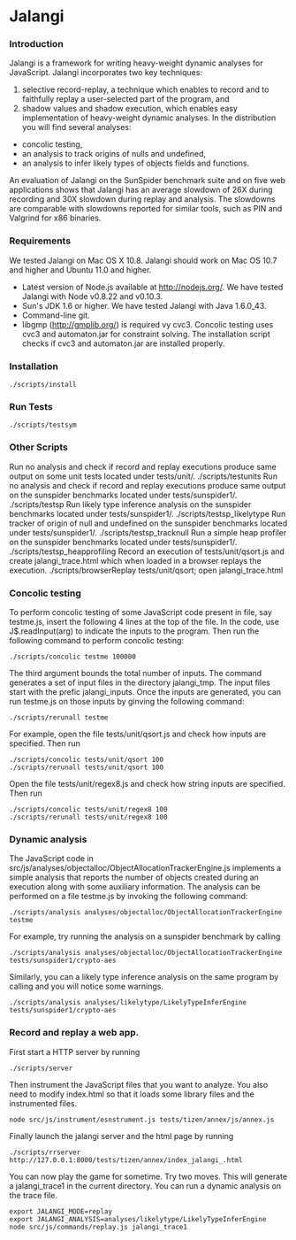 Jalangi
=======
### Introduction

Jalangi is a framework for writing heavy-weight dynamic analyses for JavaScript.  Jalangi incorporates two key techniques:
1) selective record-replay, a technique which enables to record and to faithfully replay a user-selected part of the program, and
2) shadow values and shadow execution, which enables easy implementation of heavy-weight dynamic analyses.  In the distribution
you will find several analyses:

  * concolic testing,
  * an analysis to track origins of nulls and undefined,
  * an analysis to infer likely types of objects fields and functions.

An evaluation of Jalangi on the SunSpider benchmark suite and on five web applications shows that
Jalangi has an average slowdown of 26X during recording and 30X slowdown during replay and analysis. The slowdowns are comparable with slowdowns reported for similar
tools, such as PIN and Valgrind for x86 binaries.


### Requirements

We tested Jalangi on Mac OS X 10.8.  Jalangi should work on Mac OS 10.7 and higher and Ubuntu 11.0 and higher.

  * Latest version of Node.js available at http://nodejs.org/.  We have tested Jalangi with Node v0.8.22 and v0.10.3.
  * Sun's JDK 1.6 or higher.  We have tested Jalangi with Java 1.6.0_43.
  * Command-line git.
  * libgmp (http://gmplib.org/) is required vy cvc3.  Concolic testing uses cvc3 and automaton.jar for constraint solving. The installation script checks if cvc3 and automaton.jar are installed properly.

### Installation

    ./scripts/install

### Run Tests

    ./scripts/testsym

### Other Scripts

Run no analysis and check if record and replay executions produce same output on some unit tests located under tests/unit/.
    ./scripts/testunits
Run no analysis and check if record and replay executions produce same output on the sunspider benchmarks located under tests/sunspider1/.
    ./scripts/testsp
Run likely type inference analysis on the sunspider benchmarks located under tests/sunspider1/.
    ./scripts/testsp_likelytype
Run tracker of origin of null and undefined on the sunspider benchmarks located under tests/sunspider1/.
    ./scripts/testsp_tracknull
Run a simple heap profiler on the sunspider benchmarks located under tests/sunspider1/.
    ./scripts/testsp_heapprofiling
Record an execution of tests/unit/qsort.js and create jalangi_trace.html which when loaded in a browser replays the execution.
    ./scripts/browserReplay tests/unit/qsort; open jalangi_trace.html


### Concolic testing

To perform concolic testing of some JavaScript code present in file, say testme.js, insert the following 4 lines at the top of the file.
In the code, use J$.readInput(arg) to indicate the inputs to the program.  Then run the following command to perform concolic testing:

    ./scripts/concolic testme 100000

The third argument bounds the total number of inputs.  The command generates a set of input files in the directory jalangi_tmp.  The input
files start with the prefic jalangi_inputs.  Once the inputs are generated, you can run testme.js on those inputs by ginving the following
command:

    ./scripts/rerunall testme

For example, open the file tests/unit/qsort.js and check how inputs are specified.  Then run

    ./scripts/concolic tests/unit/qsort 100
    ./scripts/rerunall tests/unit/qsort 100


Open the file tests/unit/regex8.js and check how string inputs are specified.  Then run

    ./scripts/concolic tests/unit/regex8 100
    ./scripts/rerunall tests/unit/regex8 100


### Dynamic analysis

The JavaScript code in src/js/analyses/objectalloc/ObjectAllocationTrackerEngine.js implements a simple analysis that reports the number of objects created during
an execution along with some auxiliary information.  The analysis can be performed on a file testme.js by invoking the following command:

    ./scripts/analysis analyses/objectalloc/ObjectAllocationTrackerEngine testme

For example, try running the analysis on a sunspider benchmark by calling

    ./scripts/analysis analyses/objectalloc/ObjectAllocationTrackerEngine tests/sunspider1/crypto-aes

Similarly, you can a likely type inference analysis on the same program by calling and you will notice some warnings.

    ./scripts/analysis analyses/likelytype/LikelyTypeInferEngine tests/sunspider1/crypto-aes


### Record and replay a web app.

First start a HTTP server by running

    ./scripts/server

Then instrument the JavaScript files that you want to analyze.  You also need to modify index.html so that it loads some library files and the instrumented files.

    node src/js/instrument/esnstrument.js tests/tizen/annex/js/annex.js

Finally launch the jalangi server and the html page by running

    ./scripts/rrserver http://127.0.0.1:8000/tests/tizen/annex/index_jalangi_.html

You can now play the game for sometime.  Try two moves.  This will generate a jalangi_trace1 in the current directory.  You can run a dynamic analysis on the trace file.

    export JALANGI_MODE=replay
    export JALANGI_ANALYSIS=analyses/likelytype/LikelyTypeInferEngine
    node src/js/commands/replay.js jalangi_trace1








